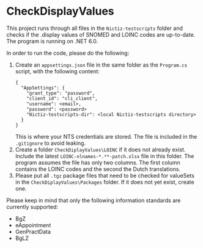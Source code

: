 # CheckDisplayValues
This project runs through all files in the `Nictiz-testscripts` folder and checks if the .display values of SNOMED and LOINC codes are up-to-date. The program is running on .NET 6.0. 

In order to run the code, please do the following:
1. Create an `appsettings.json` file in the same folder as the `Program.cs` script, with the following content:
    ```
    {
      "AppSettings": {
        "grant_type": "password",
        "client_id": "cli_client",
        "username": <email>,
        "password": <password>
        "Nictiz-testscripts-dir": <local Nictiz-testscripts directory>
      }
    }
    ```
    This is where your NTS credentials are stored. The file is included in the `.gitignore` to avoid leaking.
2. Create a folder `CheckDiplayValues\LOINC` if it does not already exist. Include the latest `LOINC-nlnames-*.**-patch.xlsx` file in this folder. The program assumes the file has only two columns. The first column contains the LOINC codes and the second the Dutch translations.
3. Please put all `.tgz` package files that need to be checked for valueSets in the `CheckDiplayValues\Packages` folder. If it does not yet exist, create one.


Please keep in mind that only the following information standards are currently supported:
* BgZ
* eAppointment
* GenPractData
* BgLZ
